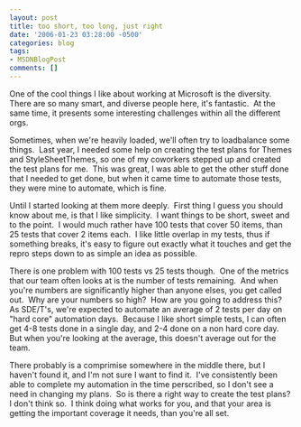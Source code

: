 ```yaml
---
layout: post
title: too short, too long, just right
date: '2006-01-23 03:28:00 -0500'
categories: blog
tags:
- MSDNBlogPost
comments: []
---
```


One of the cool things I like about working at Microsoft is the diversity.&nbsp; There are so many smart, and diverse people here, it's fantastic.&nbsp; At the same time, it presents some interesting challenges within all the different orgs.

Sometimes, when we're heavily loaded, we'll often try to loadbalance some things.&nbsp; Last year, I needed some help on creating the test plans for Themes and StyleSheetThemes, so one of my coworkers stepped up and created the test plans for me.&nbsp; This was great, I was able to get the other stuff done that I needed to get done, but when it came time to automate those tests, they were mine to automate, which is fine.

Until I started looking at them more deeply.&nbsp; First thing I guess you should know about me, is that I like simplicity.&nbsp; I want things to be short, sweet and to the point.&nbsp; I would much rather have 100 tests that cover 50 items, than 25 tests that cover 2 items each.&nbsp; I like little overlap in my tests, thus if something breaks, it's easy to figure out exactly what it touches and get the repro steps down to as simple an idea as possible.

There is one problem with 100 tests vs 25 tests though.&nbsp; One of the metrics that our team often looks at is the number of tests remaining.&nbsp; And when you're numbers are significantly higher than anyone elses, you get called out.&nbsp; Why are your numbers so high?&nbsp; How are you going to address this?&nbsp; As SDE/T's, we're expected to automate an average of 2 tests per day on "hard core" automation days.&nbsp; Because I like short simple tests, I can often get 4-8 tests done in a single day, and 2-4 done on a non hard core day.&nbsp; But when you're looking at the average, this doesn't average out for the team.

There probably is a comprimise somewhere in the middle there, but I haven't found it, and I'm not sure I want to find it.&nbsp; I've consistently been able to complete my automation in the time perscribed, so I don't see a need in changing my plans.&nbsp; So is there a right way to create the test plans?&nbsp; I don't think so.&nbsp; I think doing what works for you, and that your area is getting the important coverage it needs, than you're all set.&nbsp; 